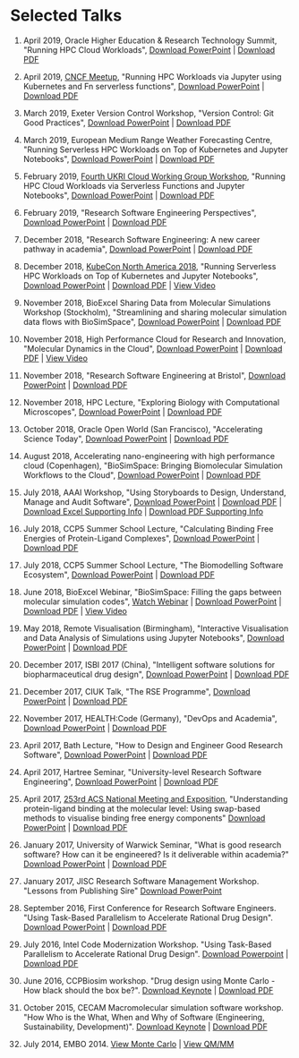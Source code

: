 # Selected Talks

1. April 2019, Oracle Higher Education & Research Technology Summit, "Running HPC Cloud Workloads", [Download PowerPoint](https://drive.google.com/file/d/1-LacNaBieF8_R-xNG3NxZTCAYlqNx5t8/view?usp=sharing) | [Download PDF](https://drive.google.com/file/d/1HCREDHKKaj40T1B82U2ydyIrlvx3ljTM/view?usp=sharing)

1. April 2019, [CNCF Meetup](https://www.meetup.com/Cloud-Native-London/events/257404686/), "Running HPC Workloads via Jupyter using Kubernetes and Fn serverless functions", [Download PowerPoint](https://drive.google.com/file/d/1HaVTcNcH2xDmcC_kBlFABRD6LLfnpixW/view?usp=sharing) | [Download PDF](https://drive.google.com/file/d/1T48iMgZE3NQJC3crL9GvD4o_RSI6qSgw/view?usp=sharing)

1. March 2019, Exeter Version Control Workshop, "Version Control: Git Good Practices", [Download PowerPoint](https://drive.google.com/file/d/1dOxEAw835V4deYJhyKWUpw36ANRFJc9D/view?usp=sharing) | [Download PDF](https://drive.google.com/file/d/1NEUX_Z0HxiBQwoJGq71vWv-a90xouOpW/view?usp=sharing)

1. March 2019, European Medium Range Weather Forecasting Centre, "Running Serverless HPC Workloads on Top of Kubernetes and Jupyter Notebooks", [Download PowerPoint](https://drive.google.com/file/d/17Y6A2im3cqgDLcWwE4_hvc4yOn72v7uc/view?usp=sharing) | [Download PDF](https://drive.google.com/file/d/1DI_XpCjLReQ3GSg1FXCnhnUDNys8v78J/view?usp=sharing)

1. February 2019, [Fourth UKRI Cloud Working Group Workshop](https://cloud.ac.uk/workshops/feb2019/serverless-and-jupyter), "Running HPC Cloud Workloads via Serverless Functions and Jupyter Notebooks", [Download PowerPoint](https://drive.google.com/file/d/14RVpyjPtyUTPchS14LEDD5W53kXd9vBF/view?usp=sharing) | [Download PDF](https://drive.google.com/file/d/18lc-qOUwRLXzEibA4VxFAEqHL4LyRJy4/view?usp=sharing)

1. February 2019, "Research Software Engineering Perspectives", [Download PowerPoint](https://drive.google.com/file/d/1qZC627mQVv9a-QQ2lv_H4ATsLh7qTG7m/view?usp=sharing) | [Download PDF](https://drive.google.com/file/d/1ydIL4AY2UGr7jsp5gVHDrztClxJY5pZq/view?usp=sharing)

1. December 2018, "Research Software Engineering: A new career pathway in academia", [Download PowerPoint](https://drive.google.com/file/d/1CBTAhCVixccui1DjeUT13qh6ga5SDXjl/view?usp=sharing) | [Download PDF](https://drive.google.com/file/d/1G8cs1ZSUw8VxYXj326czzW-IiwriwUks/view?usp=sharing)

1. December 2018, [KubeCon North America 2018](https://sched.co/GraL), "Running Serverless HPC Workloads on Top of Kubernetes and Jupyter Notebooks", [Download PowerPoint](https://drive.google.com/file/d/1JeNa1PVp4s1cnW9VFwjjjG6CvIPh6B6L/view?usp=sharing) | [Download PDF](https://drive.google.com/file/d/1uoA6Sd4p4hsOT3_QZORDaXns2DMFRCkw/view?usp=sharing) | [View Video](https://youtu.be/uM_FolsebjM?t=220)

1. November 2018, BioExcel Sharing Data from Molecular Simulations Workshop (Stockholm), "Streamlining and sharing molecular simulation data flows with BioSimSpace", [Download PowerPoint](https://drive.google.com/file/d/1zOwNH0Rv9jbvp2spXAogpa1FA-Ddjl0f/view?usp=sharing) | [Download PDF](https://drive.google.com/file/d/1J1BMOkcrjum_lz9cSQz0k2-pVmWdPx_7/view?usp=sharing)

1. November 2018, High Performance Cloud for Research and Innovation, "Molecular Dynamics in the Cloud", [Download PowerPoint](https://drive.google.com/file/d/1nNZVR_TlFV7wcJmlK-9Oi2iRJ-QA3hgs/view?usp=sharing) | [Download PDF](https://drive.google.com/file/d/12-8O-R30lNoGnzJhWyVWgDSXZLnSQvwD/view?usp=sharing) | [View Video](https://youtu.be/_fFD8h76FdI)

1. November 2018, "Research Software Engineering at Bristol", [Download PowerPoint](https://drive.google.com/file/d/1uRScPgtYzcIDxnU8_yEbLMaeSPu5ctCM/view?usp=sharing) | [Download PDF](https://drive.google.com/file/d/1BUhoeWzgAc7cML7ZOID5uqX-CQcnXBk-/view?usp=sharing)

1. November 2018, HPC Lecture, "Exploring Biology with Computational Microscopes", [Download PowerPoint](https://drive.google.com/file/d/1sn0PT3IJY71IM7z51q3TrMj3WdeRRwX7/view?usp=sharing) | [Download PDF](https://drive.google.com/file/d/1tCaQ8W4EJKNYTm9nfs2-E6m7OhdF_3pj/view?usp=sharing)

1. October 2018, Oracle Open World (San Francisco), "Accelerating Science Today", [Download PowerPoint](https://drive.google.com/file/d/1lG8QS6_bDfe8bYCNOOPYY0I_wK0N49vH/view?usp=sharing) | [Download PDF](https://drive.google.com/file/d/1B6JopLpvzvWSkMjgwnL3cHoiCIYZGSPk/view?usp=sharing)

1. August 2018, Accelerating nano-engineering with high performance cloud (Copenhagen), "BioSimSpace: Bringing Biomolecular Simulation Workflows to the Cloud", [Download PowerPoint](https://drive.google.com/file/d/1LTFvB63XDkPEEOQg-XYNFHOUp0bGKQti/view?usp=sharing) | [Download PDF](https://drive.google.com/file/d/1xzOqmIo33739Y0i1y6OS_HmFOrfOAcfE/view?usp=sharing)

1. July 2018, AAAI Workshop, "Using Storyboards to Design, Understand, Manage and Audit Software", [Download PowerPoint](https://drive.google.com/file/d/1ELmqOrFApLPkSqzQEarOv93y1SCq6qBw/view?usp=sharing) | [Download PDF](https://drive.google.com/file/d/1VB6I-Eu04uszcTojPeOLpZGlsIEdK0yS/view?usp=sharing) | [Download Excel Supporting Info](https://drive.google.com/file/d/15TfhqaLWVNfYRsHLCC0OinYEZuZtYFI1/view?usp=sharing) | [Download PDF Supporting Info](https://drive.google.com/file/d/1ZNA2oZbtPTjAmqkjU_5mym75eVs_iq6H/view?usp=sharing)

1. July 2018, CCP5 Summer School Lecture, "Calculating Binding Free Energies of Protein-Ligand Complexes", [Download PowerPoint](https://drive.google.com/file/d/1VZDoVog7BnVdIN_UlaI8KKun4h3r1ajO/view?usp=sharing) | [Download PDF](https://drive.google.com/file/d/1-aXvu2XnqCK_cETpBMvreilQXfIRvJ7A/view?usp=sharing)

1. July 2018, CCP5 Summer School Lecture, "The Biomodelling Software Ecosystem", [Download PowerPoint](https://drive.google.com/file/d/14WotB7dRZ0lTs4ZOuJ8-770EV2uJ2mA9/view?usp=sharing) | [Download PDF](https://drive.google.com/file/d/1pLEJrUNUOImk3OfvlA2nPmsrTb-kTXli/view?usp=sharing)

1. June 2018, BioExcel Webinar, "BioSimSpace: Filling the gaps between molecular simulation codes", [Watch Webinar](https://youtu.be/pD8mhj3WElE) | [Download PowerPoint](https://drive.google.com/file/d/1Q7fjsE0Bp1CZHUR9kJ5xzcmfB-UIh1nn/view?usp=sharing) | [Download PDF](https://drive.google.com/file/d/1wS1nhjk9rbhKx4979cnQ6yVrq8TpxtZ3/view?usp=sharing) | [View Video](https://youtu.be/pD8mhj3WElE)

1. May 2018, Remote Visualisation (Birmingham), "Interactive Visualisation and Data Analysis of Simulations using Jupyter Notebooks", [Download PowerPoint](https://drive.google.com/file/d/1kI7NB7jsIReVm2rznBTOcSMaLCuz7O9Q/view?usp=sharing) | [Download PDF](https://drive.google.com/file/d/1yyfXlfLBAUBY_Enn_2L0yEIKD71MM_Ko/view?usp=sharing)

1. December 2017, ISBI 2017 (China), "Intelligent software solutions for biopharmaceutical drug design", [Download PowerPoint](https://drive.google.com/file/d/1dFPg1_TAPE05z8OBe2UpwE60ObmXircN/view?usp=sharing) | [Download PDF](https://drive.google.com/file/d/1MlLVYqzxGYVWbsmtUY9Yp_nv9VOcEq64/view?usp=sharing)

1. December 2017, CIUK Talk, "The RSE Programme", [Download PowerPoint](https://drive.google.com/file/d/1_XyHa8Bu1QeBveQdQGiZ24ePbgR512Ps/view?usp=sharing) | [Download PDF](https://drive.google.com/file/d/1Yg5q6Ozp0kwj4AIIb28Z32efRzuQSo-M/view?usp=sharing)

1. November 2017, HEALTH:Code (Germany), "DevOps and Academia", [Download PowerPoint](https://drive.google.com/file/d/1zdBmhfZxWxlSjhWfjWj4wckc79W3JJDw/view?usp=sharing) | [Download PDF](https://drive.google.com/file/d/1_zENU-AflBt-2YrJ_j4YDE6BetedBI6H/view?usp=sharing)

1. April 2017, Bath Lecture, "How to Design and Engineer Good Research Software", [Download PowerPoint](https://drive.google.com/file/d/0B_KkGMZ8ACfaMWVqdzFYcWlib0k/view?usp=sharing) | [Download PDF](https://drive.google.com/file/d/0B_KkGMZ8ACfaUnZTakxtNDFNQVU/view?usp=sharing)

1. April 2017, Hartree Seminar, "University-level Research Software Engineering", [Download PowerPoint](https://drive.google.com/file/d/0B_KkGMZ8ACfaVDc4VE5QYnlIczA/view?usp=sharing) | [Download PDF](https://drive.google.com/file/d/0B_KkGMZ8ACfaMEJjLThDcmZvbVk/view?usp=sharing)

1. April 2017, [253rd ACS National Meeting and Exposition](https://www.acs.org/content/acs/en/meetings/spring-2017.html), "Understanding protein-ligand binding at the molecular level: Using swap-based methods to visualise binding free energy components" [Download PowerPoint](https://drive.google.com/file/d/0B_KkGMZ8ACfaVFNhVFc2WEFNbzg/view?usp=sharing) | [Download PDF](https://drive.google.com/file/d/0B_KkGMZ8ACfaNkF0YVFScWI5eE0/view?usp=sharing)

1. January 2017, University of Warwick Seminar, "What is good research software? How can it be engineered? Is it deliverable within academia?"
[Download PowerPoint](https://drive.google.com/file/d/0B-yOUgABf0mBdUUyckRFY2NMQ00/view?usp=sharing) | 
[Download PDF](https://drive.google.com/file/d/0B-yOUgABf0mBVk1QUDZ0LUxHUFk/view?usp=sharing)

1. January 2017, JISC Research Software Management Workshop. "Lessons from Publishing Sire"
[Download PowerPoint](https://drive.google.com/file/d/0B-yOUgABf0mBYjg5NFFGT0hjUUk/view?usp=sharing)

1. September 2016, First Conference for Research Software Engineers. "Using Task-Based Parallelism to Accelerate Rational Drug Design".
[Download PowerPoint](https://drive.google.com/file/d/0B_KkGMZ8ACfaYy1sSnN1ZDNoZkE/view?usp=sharing) | 
[Download PDF](https://drive.google.com/file/d/0B_KkGMZ8ACfaYndiUTlLa3NpZnc/view?usp=sharing)

1. July 2016, Intel Code Modernization Workshop. "Using Task-Based Parallelism to Accelerate Rational Drug Design".
[Download Powerpoint](https://drive.google.com/file/d/0B_KkGMZ8ACfaVzhBOXNCZE9fLTg/view?usp=sharing) | 
[Download PDF](https://drive.google.com/file/d/0B_KkGMZ8ACfaT0RvVE5tX0JpUUE/view?usp=sharing)

1. June 2016, CCPBiosim workshop. "Drug design using Monte Carlo - How black should the box be?".
[Download Keynote](http://siremol.org/largefiles/woods_ccpbiosim_2016.key.gz) |
[Download PDF](http://siremol.org/largefiles/woods_ccpbiosim_2016.pdf)

1. October 2015, CECAM Macromolecular simulation software workshop.
"How Who is the What, When and Why of Software (Engineering, Sustainability,
Development)". 
[Download Keynote](http://siremol.org/largefiles/woods_cecam_2015.key.gz) |
[Download PDF](http://siremol.org/largefiles/woods_cecam_2015.pdf)

1. July 2014, EMBO 2014. [View Monte Carlo](http://chryswoods.com/embo2014/Monte_Carlo.html)
| [View QM/MM](http://chryswoods.com/embo2014/QM_MM.html)


